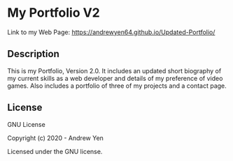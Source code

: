 # My Portfolio V2

Link to my Web Page: <https://andrewyen64.github.io/Updated-Portfolio/>

## Description

This is my Portfolio, Version 2.0. It includes an updated short biography of my current skills as a web developer
and details of my preference of video games. Also includes a portfolio of three of my projects and a contact page.

<!-- An Image of the web page:
![Image_of_My_Portfolio](https://raw.githubusercontent.com/rahme/Spot-A-Show/master/Assets/images/search.PNG) -->

## License

GNU License

Copyright (c) 2020 - Andrew Yen

Licensed under the GNU license.
